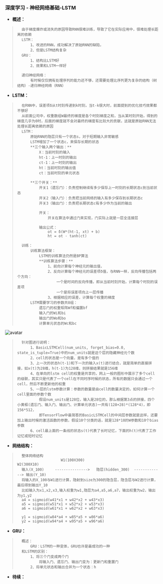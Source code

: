 ### 深度学习 - 神经网络基础-LSTM
- **概述：**
>       由于梯度爆炸或消失的原因导致RNN很难训练，导致了它在实际应用中，很难处理长距离的依赖
>       LSTM：
>           1、改进的RNN，成功解决了原始RNN的缺陷，
>           2、但是LSTM结构复杂
>       GRU：
>           1、结构比LSTM好
>           2、效果和LSTM一样好
>
>       递归神经网络：
>           有时候仅仅拥有处理序列的能力还不够，还需要处理比序列更为复杂的结构（树结构）-递归神经网络（RNN）
>

- **LSTM：**
>       在RNN中，误差项δ从t时刻传递到k时刻，当t-k很大时，前面提到的优化技巧效果都不够好
>       从前面公司中，权重数组W最终的梯度是各个时刻梯度之和，当从某时刻开始，得到的梯度几乎为0时，后面的梯度就不会对最终的梯度有比较大的贡献，这就是原始RNN无法处理长距离依赖的原因
>       LSTM：
>           原始RNN的隐层只有一个状态s，对于短期输入非常敏感
>           LSTM增加了一个状态c，来保存长期的状态
>           **三个输入两个输出：**
>               X：当前时刻的输入
>               ht-1：上一时刻的输出
>               ct-1：上一时刻的输出
>               ht：当前时刻的输出值
>               ct：当前时刻的单元状态
>
>           **三个开关：**
>               开关1（遗忘门）：负责控制继续有多少保存上一时刻的长期状态c到当前状态
>               开关2（输入门）：负责把当前网络的输入有多少保存到长期状态c
>               开关3（输出门）：负责把长期状态c有多少作为当前的输出
>
>               开关：
>                   开关在算法中通过门来实现，门实际上就是一层全连接层
>
>               输出公式：
>                   ot = δ(W*(ht-1, xt) + b)
>                   ht = ot · tanh(ct)
>
>       训练：
>           训练算法框架：
>               LSTM的训练算法仍然是BP算法
>               **训练算法步骤：**
>                   1、前向计算每个神经元的输出值，
>                   2、反向计算每个神经元的误差项δ值，与RNN一样，反向传播包括两个方向：
>                       一个是时间的反向传播，即从当前时刻开始，计算每个时刻的误差项
>                       一个是将误差项向上一层传播
>                   3、根据相应的误差，计算每个权重的梯度
>           LSTM需要学习的参数共8组：
>               遗忘门的权重矩阵Wf和偏置bf
>               输入门的Wi和bi
>               输出门的Wo和bo
>               计算单元状态的Wc和bc
>
![avatar](https://github.com/nwaiting/wolf-ai/blob/master/wolf_nlp/pic/lstm.png)
>       针对图进行说明：
>           1、BasicLSTMCell(num_units, forget_bias=0.0, state_is_tuple=True)中的num_units就是这个层的隐藏神经元个数
>           2、cell的状态是一个向量，是有多个值的
>           3、上一次的状态h(t-1)和下一次的输入x(t)进行结合，就是简单的直接拼接，如x(t)为28维，h(t-1)为128维，则拼接结果就是156维
>           4、在单向的lstm cell的权重是共享的，网上一般的图形中展示了多个cell的级联，其实只是代表了一个cell在不同时序时候的状态，所有的数据只会通过一个cell，然后不断更新他的权重
>           5、一层的lstm参数计算：参数的数量是由cell的数量决定的，如何计算一个cell里面的参数个数
>               假设num_units是128位，输入是28位的，那么根据第3点的拼接，四个小黄框(遗忘门、输入门、输出门、计算单元状态)一共有(128+28)*(128*4)，即156*512，
>               即TensorFlow中最简答的BasicLSTMCell的中间层参数就是这样，还要加上输出时候的激活函数的参数，假设10个分类的话，就是128*10的W参数和10个bias参数
>           6、cell最上面的一条线的状态s(t)代表了长时记忆，下面的h(t)代表了工作记忆或短时记忆
>
>
>
>

- **网络结构：**
>       整体网络结构
>                         W1(100X300)                         W2(300X10)
>       输入(X_100)     --------------->   隐层(hidden_300)  -------------> 输出(Y_10)
>       将输入的X_100与W1进行计算，隐射到size为300的隐含层，隐含层与W2进行计算，最后得到输出Y_10
>       比如输入为x1,x2,x3,输入权重为w1,隐层为a4,a5,a6,a7，输出权重为w2，输出为y1,y2
>       a4 = sigmoid(w41*x1 + w42*x2 + w43*x3)
>       a5 = sigmoid(w51*x1 + w52*x2 + w53*x3)
>       a6 = sigmoid(w61*x1 + w62*x2 + w63*x3)
>
>       y1 = sigmoid(w84*a4 + w85*a5 + w86*a6)
>       y2 = sigmoid(w94*a4 + w95*a5 + w96*a6)
>
>
>
>
>
>
>
>

- **GRU：**
>       概述：
>           GRU：LSTM的一种变体，GRU也许是最成功的一种
>       和LSTM的区别：
>           1、将三个门变成两个门
>               将输入门、遗忘门、输出门变为：更新门和重置门
>           2、将单元状态和输出合并为一个状态：h
>
>
>
>
>
>
>
>
>
>
>
>
>
>
>
>
>
>
>
>
>
>

- **待续：**
>
>
>
>
>
>
>
>
>
>
>
>
>
>
>
>
>
